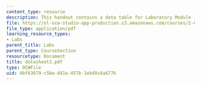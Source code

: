 ```yaml
---
content_type: resource
description: This handout contains a data table for Laboratory Module 1.
file: https://ol-ocw-studio-app-production.s3.amazonaws.com/courses/2-002-mechanics-and-materials-ii-spring-2004/4bf63679c5bed41e457b1eb48c6a6776_datasheet3.pdf
file_type: application/pdf
learning_resource_types:
- Labs
parent_title: Labs
parent_type: CourseSection
resourcetype: Document
title: datasheet3.pdf
type: OCWFile
uid: 4bf63679-c5be-d41e-457b-1eb48c6a6776
---
```

